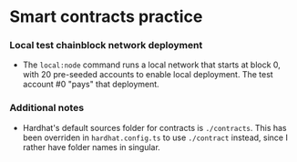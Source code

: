 # Smart contracts practice

### Local test chainblock network deployment

- The `local:node` command runs a local network that starts at block 0, with 20 pre-seeded accounts to enable local deployment. The test account #0 "pays" that deployment.

### Additional notes

- Hardhat's default sources folder for contracts is `./contracts`. This has been overriden in `hardhat.config.ts` to use `./contract` instead, since I rather have folder names in singular.
